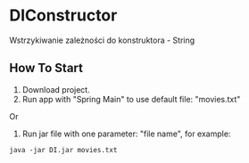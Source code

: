 # DIConstructor
Wstrzykiwanie zależności do konstruktora - String

## How To Start

1. Download project.
2. Run app with "Spring Main" to use default file: "movies.txt"

Or

1. Run jar file with one parameter: "file name", for example:
    
```
java -jar DI.jar movies.txt
```
